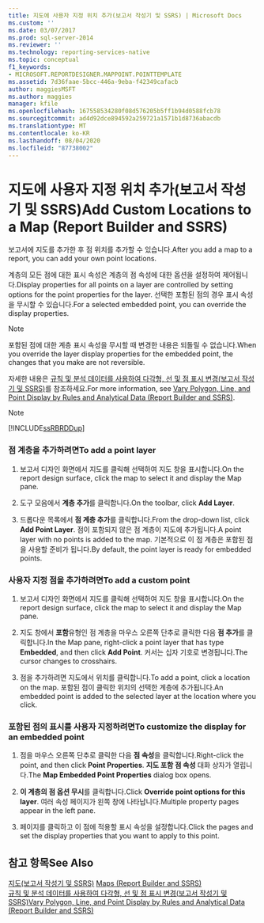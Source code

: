 ```yaml
---
title: 지도에 사용자 지정 위치 추가(보고서 작성기 및 SSRS) | Microsoft Docs
ms.custom: ''
ms.date: 03/07/2017
ms.prod: sql-server-2014
ms.reviewer: ''
ms.technology: reporting-services-native
ms.topic: conceptual
f1_keywords:
- MICROSOFT.REPORTDESIGNER.MAPPOINT.POINTTEMPLATE
ms.assetid: 7d36faae-5bcc-446a-9eba-f42349cafacb
author: maggiesMSFT
ms.author: maggies
manager: kfile
ms.openlocfilehash: 167558534280f08d576205b5ff1b94d0588fcb78
ms.sourcegitcommit: ad4d92dce894592a259721a1571b1d8736abacdb
ms.translationtype: MT
ms.contentlocale: ko-KR
ms.lasthandoff: 08/04/2020
ms.locfileid: "87738002"
---
```

# <a name="add-custom-locations-to-a-map-report-builder-and-ssrs"></a><span data-ttu-id="f0fc3-102">지도에 사용자 지정 위치 추가(보고서 작성기 및 SSRS)</span><span class="sxs-lookup"><span data-stu-id="f0fc3-102">Add Custom Locations to a Map (Report Builder and SSRS)</span></span>
  <span data-ttu-id="f0fc3-103">보고서에 지도를 추가한 후 점 위치를 추가할 수 있습니다.</span><span class="sxs-lookup"><span data-stu-id="f0fc3-103">After you add a map to a report, you can add your own point locations.</span></span>  
  
 <span data-ttu-id="f0fc3-104">계층의 모든 점에 대한 표시 속성은 계층의 점 속성에 대한 옵션을 설정하여 제어됩니다.</span><span class="sxs-lookup"><span data-stu-id="f0fc3-104">Display properties for all points on a layer are controlled by setting options for the point properties for the layer.</span></span> <span data-ttu-id="f0fc3-105">선택한 포함된 점의 경우 표시 속성을 무시할 수 있습니다.</span><span class="sxs-lookup"><span data-stu-id="f0fc3-105">For a selected embedded point, you can override the display properties.</span></span>  
  
> [!NOTE]  
>  <span data-ttu-id="f0fc3-106">포함된 점에 대한 계층 표시 속성을 무시할 때 변경한 내용은 되돌릴 수 없습니다.</span><span class="sxs-lookup"><span data-stu-id="f0fc3-106">When you override the layer display properties for the embedded point, the changes that you make are not reversible.</span></span>  
  
 <span data-ttu-id="f0fc3-107">자세한 내용은 [규칙 및 분석 데이터를 사용하여 다각형, 선 및 점 표시 변경&#40;보고서 작성기 및 SSRS&#41;](vary-polygon-line-and-point-display-by-rules-and-analytical-data.md)를 참조하세요.</span><span class="sxs-lookup"><span data-stu-id="f0fc3-107">For more information, see [Vary Polygon, Line, and Point Display by Rules and Analytical Data &#40;Report Builder and SSRS&#41;](vary-polygon-line-and-point-display-by-rules-and-analytical-data.md).</span></span>  
  
> [!NOTE]  
>  [!INCLUDE[ssRBRDDup](../../includes/ssrbrddup-md.md)]  
  
### <a name="to-add-a-point-layer"></a><span data-ttu-id="f0fc3-108">점 계층을 추가하려면</span><span class="sxs-lookup"><span data-stu-id="f0fc3-108">To add a point layer</span></span>  
  
1.  <span data-ttu-id="f0fc3-109">보고서 디자인 화면에서 지도를 클릭해 선택하여 지도 창을 표시합니다.</span><span class="sxs-lookup"><span data-stu-id="f0fc3-109">On the report design surface, click the map to select it and display the Map pane.</span></span>  
  
2.  <span data-ttu-id="f0fc3-110">도구 모음에서 **계층 추가**를 클릭합니다.</span><span class="sxs-lookup"><span data-stu-id="f0fc3-110">On the toolbar, click **Add Layer**.</span></span>  
  
3.  <span data-ttu-id="f0fc3-111">드롭다운 목록에서 **점 계층 추가**를 클릭합니다.</span><span class="sxs-lookup"><span data-stu-id="f0fc3-111">From the drop-down list, click **Add Point Layer**.</span></span> <span data-ttu-id="f0fc3-112">점이 포함되지 않은 점 계층이 지도에 추가됩니다.</span><span class="sxs-lookup"><span data-stu-id="f0fc3-112">A point layer with no points is added to the map.</span></span> <span data-ttu-id="f0fc3-113">기본적으로 이 점 계층은 포함된 점을 사용할 준비가 됩니다.</span><span class="sxs-lookup"><span data-stu-id="f0fc3-113">By default, the point layer is ready for embedded points.</span></span>  
  
### <a name="to-add-a-custom-point"></a><span data-ttu-id="f0fc3-114">사용자 지정 점을 추가하려면</span><span class="sxs-lookup"><span data-stu-id="f0fc3-114">To add a custom point</span></span>  
  
1.  <span data-ttu-id="f0fc3-115">보고서 디자인 화면에서 지도를 클릭해 선택하여 지도 창을 표시합니다.</span><span class="sxs-lookup"><span data-stu-id="f0fc3-115">On the report design surface, click the map to select it and display the Map pane.</span></span>  
  
2.  <span data-ttu-id="f0fc3-116">지도 창에서 **포함**유형인 점 계층을 마우스 오른쪽 단추로 클릭한 다음 **점 추가**를 클릭합니다.</span><span class="sxs-lookup"><span data-stu-id="f0fc3-116">In the Map pane, right-click a point layer that has type **Embedded**, and then click **Add Point**.</span></span> <span data-ttu-id="f0fc3-117">커서는 십자 기호로 변경됩니다.</span><span class="sxs-lookup"><span data-stu-id="f0fc3-117">The cursor changes to crosshairs.</span></span>  
  
3.  <span data-ttu-id="f0fc3-118">점을 추가하려면 지도에서 위치를 클릭합니다.</span><span class="sxs-lookup"><span data-stu-id="f0fc3-118">To add a point, click a location on the map.</span></span> <span data-ttu-id="f0fc3-119">포함된 점이 클릭한 위치의 선택한 계층에 추가됩니다.</span><span class="sxs-lookup"><span data-stu-id="f0fc3-119">An embedded point is added to the selected layer at the location where you click.</span></span>  
  
### <a name="to-customize-the-display-for-an-embedded-point"></a><span data-ttu-id="f0fc3-120">포함된 점의 표시를 사용자 지정하려면</span><span class="sxs-lookup"><span data-stu-id="f0fc3-120">To customize the display for an embedded point</span></span>  
  
1.  <span data-ttu-id="f0fc3-121">점을 마우스 오른쪽 단추로 클릭한 다음 **점 속성**을 클릭합니다.</span><span class="sxs-lookup"><span data-stu-id="f0fc3-121">Right-click the point, and then click **Point Properties**.</span></span> <span data-ttu-id="f0fc3-122">**지도 포함 점 속성** 대화 상자가 열립니다.</span><span class="sxs-lookup"><span data-stu-id="f0fc3-122">The **Map Embedded Point Properties** dialog box opens.</span></span>  
  
2.  <span data-ttu-id="f0fc3-123">**이 계층의 점 옵션 무시**를 클릭합니다.</span><span class="sxs-lookup"><span data-stu-id="f0fc3-123">Click **Override point options for this layer**.</span></span> <span data-ttu-id="f0fc3-124">여러 속성 페이지가 왼쪽 창에 나타납니다.</span><span class="sxs-lookup"><span data-stu-id="f0fc3-124">Multiple property pages appear in the left pane.</span></span>  
  
3.  <span data-ttu-id="f0fc3-125">페이지를 클릭하고 이 점에 적용할 표시 속성을 설정합니다.</span><span class="sxs-lookup"><span data-stu-id="f0fc3-125">Click the pages and set the display properties that you want to apply to this point.</span></span>  
  
## <a name="see-also"></a><span data-ttu-id="f0fc3-126">참고 항목</span><span class="sxs-lookup"><span data-stu-id="f0fc3-126">See Also</span></span>  
 <span data-ttu-id="f0fc3-127">[지도&#40;보고서 작성기 및 SSRS&#41;](maps-report-builder-and-ssrs.md) </span><span class="sxs-lookup"><span data-stu-id="f0fc3-127">[Maps &#40;Report Builder and SSRS&#41;](maps-report-builder-and-ssrs.md) </span></span>  
 [<span data-ttu-id="f0fc3-128">규칙 및 분석 데이터를 사용하여 다각형, 선 및 점 표시 변경&#40;보고서 작성기 및 SSRS&#41;</span><span class="sxs-lookup"><span data-stu-id="f0fc3-128">Vary Polygon, Line, and Point Display by Rules and Analytical Data &#40;Report Builder and SSRS&#41;</span></span>](vary-polygon-line-and-point-display-by-rules-and-analytical-data.md)  
  
  

